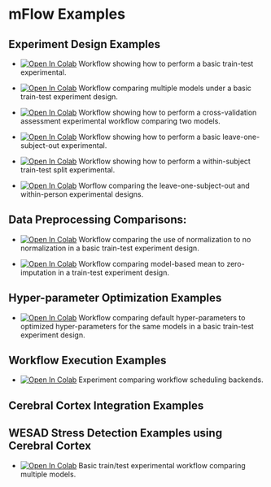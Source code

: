 # mFlow Examples

## Experiment Design Examples
* [![Open In Colab](https://colab.research.google.com/assets/colab-badge.svg)](https://colab.research.google.com/github/mlds-lab/mFlow/blob/master/Examples/ExtraSensory-BasicTrainTest.ipynb) Workflow showing how to perform a basic train-test experimental.

* [![Open In Colab](https://colab.research.google.com/assets/colab-badge.svg)](https://colab.research.google.com/github/mlds-lab/mFlow/blob/master/Examples/ExtraSensory-ComparingModels.ipynb) Workflow comparing multiple models under a basic train-test experiment design.

* [![Open In Colab](https://colab.research.google.com/assets/colab-badge.svg)](https://colab.research.google.com/github/mlds-lab/mFlow/blob/master/Examples/ExtraSensory-BasicCV.ipynb) Workflow showing how to perform a cross-validation assessment experimental workflow comparing two models.  

* [![Open In Colab](https://colab.research.google.com/assets/colab-badge.svg)](https://colab.research.google.com/github/mlds-lab/mFlow/blob/master/Examples/ExtraSensory-BasicLOSO.ipynb) Workflow showing how to perform a basic leave-one-subject-out experimental.

* [![Open In Colab](https://colab.research.google.com/assets/colab-badge.svg)](https://colab.research.google.com/github/mlds-lab/mFlow/blob/master/Examples/ExtraSensory-BasicWithin.ipynb) Workflow showing how to perform a within-subject train-test split experimental. 

* [![Open In Colab](https://colab.research.google.com/assets/colab-badge.svg)](https://colab.research.google.com/github/mlds-lab/mFlow/blob/master/Examples/ExtraSensory-ComparingPersonalization.ipynb ) Worflow comparing the leave-one-subject-out and within-person experimental designs. 

## Data Preprocessing Comparisons:

* [![Open In Colab](https://colab.research.google.com/assets/colab-badge.svg)](https://colab.research.google.com/github/mlds-lab/mFlow/blob/master/Examples/ExtraSensory-ComparingNormalization.ipynb) Workflow comparing the use of normalization to no normalization in a basic train-test experiment design.

* [![Open In Colab](https://colab.research.google.com/assets/colab-badge.svg)](https://colab.research.google.com/github/mlds-lab/mFlow/blob/master/Examples/ExtraSensory-ComparingImputers.ipynb) Workflow comparing model-based mean to zero-imputation in a train-test experiment design.

## Hyper-parameter Optimization Examples

* [![Open In Colab](https://colab.research.google.com/assets/colab-badge.svg)](https://colab.research.google.com/github/mlds-lab/mFlow/blob/master/Examples/ExtraSensory-ComparingModels-NestedCV.ipynb) Workflow comparing default hyper-parameters to optimized hyper-parameters for the same models in a basic train-test experiment design.

## Workflow Execution Examples

* [![Open In Colab](https://colab.research.google.com/assets/colab-badge.svg)](https://colab.research.google.com/github/mlds-lab/mFlow/blob/master/Examples/ExtraSensory-CompareBackends.ipynb) Experiment comparing workflow scheduling backends.

## Cerebral Cortex Integration Examples

## WESAD Stress Detection Examples using Cerebral Cortex 
* [![Open In Colab](https://colab.research.google.com/assets/colab-badge.svg)](https://colab.research.google.com/github/mlds-lab/mFlow/blob/master/Examples/WESAD-BasicTrainTest.ipynb) Basic train/test experimental workflow comparing multiple models. 

